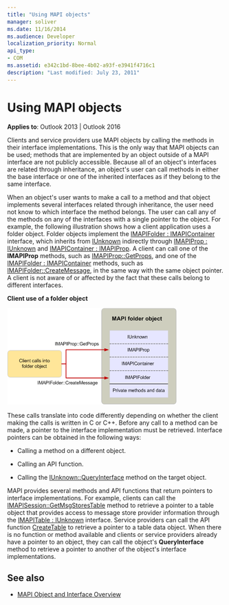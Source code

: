 ```yaml
---
title: "Using MAPI objects"
manager: soliver
ms.date: 11/16/2014
ms.audience: Developer
localization_priority: Normal
api_type:
- COM
ms.assetid: e342c1bd-8bee-4b02-a93f-e3941f4716c1
description: "Last modified: July 23, 2011"
---
```


# Using MAPI objects

**Applies to**: Outlook 2013 | Outlook 2016 
  
Clients and service providers use MAPI objects by calling the methods in their interface implementations. This is the only way that MAPI objects can be used; methods that are implemented by an object outside of a MAPI interface are not publicly accessible. Because all of an object's interfaces are related through inheritance, an object's user can call methods in either the base interface or one of the inherited interfaces as if they belong to the same interface. 
  
When an object's user wants to make a call to a method and that object implements several interfaces related through inheritance, the user need not know to which interface the method belongs. The user can call any of the methods on any of the interfaces with a single pointer to the object. For example, the following illustration shows how a client application uses a folder object. Folder objects implement the [IMAPIFolder : IMAPIContainer](imapifolderimapicontainer.md) interface, which inherits from [IUnknown](https://msdn.microsoft.com/library/33f1d79a-33fc-4ce5-a372-e08bda378332%28Office.15%29.aspx) indirectly through [IMAPIProp : IUnknown](imapipropiunknown.md) and [IMAPIContainer : IMAPIProp](imapicontainerimapiprop.md). A client can call one of the **IMAPIProp** methods, such as [IMAPIProp::GetProps](imapiprop-getprops.md), and one of the [IMAPIFolder : IMAPIContainer](imapifolderimapicontainer.md) methods, such as [IMAPIFolder::CreateMessage](imapifolder-createmessage.md), in the same way with the same object pointer. A client is not aware of or affected by the fact that these calls belong to different interfaces.
  
**Client use of a folder object**
  
![Client use of a folder object](media/amapi_40.gif "Client use of a folder object")
  
These calls translate into code differently depending on whether the client making the calls is written in C or C++. Before any call to a method can be made, a pointer to the interface implementation must be retrieved. Interface pointers can be obtained in the following ways:
  
- Calling a method on a different object.
    
- Calling an API function.
    
- Calling the [IUnknown::QueryInterface](https://msdn.microsoft.com/library/54d5ff80-18db-43f2-b636-f93ac053146d%28Office.15%29.aspx) method on the target object. 
    
MAPI provides several methods and API functions that return pointers to interface implementations. For example, clients can call the [IMAPISession::GetMsgStoresTable](imapisession-getmsgstorestable.md) method to retrieve a pointer to a table object that provides access to message store provider information through the [IMAPITable : IUnknown](imapitableiunknown.md) interface. Service providers can call the API function [CreateTable](createtable.md) to retrieve a pointer to a table data object. When there is no function or method available and clients or service providers already have a pointer to an object, they can call the object's **QueryInterface** method to retrieve a pointer to another of the object's interface implementations. 
  
## See also

- [MAPI Object and Interface Overview](mapi-object-and-interface-overview.md)

